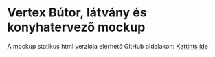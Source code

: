 # Vertex Bútor, látvány és konyhatervező mockup

A mockup statikus html verziója elérhető GitHub oldalakon:
[Kattints ide](https://smokey2k.github.io/Vertex/)